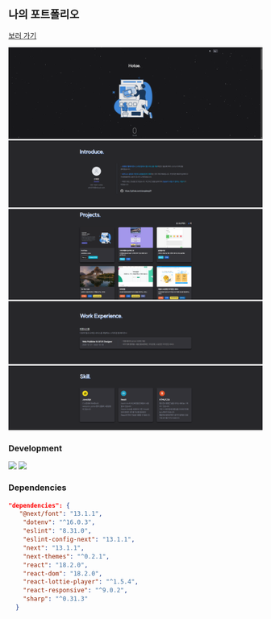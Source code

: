 ## 나의 포트폴리오

[보러 가기](https://portfolio-ten-flame-57.vercel.app/)

![메인 화면](/public/img/@home.png)
![인트로](/public/img/@intro.png)
![나의 프로젝트](/public/img/@projects.png)
![나의 경력](/public/img/@work.png)
![나의 기술](/public/img/@skill.png)

### Development

<img src="https://img.shields.io/badge/MongoDB-47A248?style=flat-square&logo=MongoDB&logoColor=white"/>
<img src="https://img.shields.io/badge/Tailwind CSS-06B6D4?style=flat-square&logo=Tailwind CSS&logoColor=white"/>

### Dependencies

```json
"dependencies": {
   "@next/font": "13.1.1",
    "dotenv": "^16.0.3",
    "eslint": "8.31.0",
    "eslint-config-next": "13.1.1",
    "next": "13.1.1",
    "next-themes": "^0.2.1",
    "react": "18.2.0",
    "react-dom": "18.2.0",
    "react-lottie-player": "^1.5.4",
    "react-responsive": "^9.0.2",
    "sharp": "^0.31.3"
  }
```
